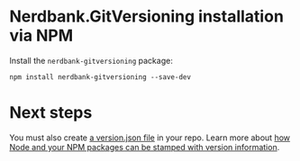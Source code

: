 # Nerdbank.GitVersioning installation via NPM

Install the `nerdbank-gitversioning` package: 

```
npm install nerdbank-gitversioning --save-dev
```

# Next steps 

You must also create [a version.json file](versionJson.md) in your repo. 
Learn more about [how Node and your NPM packages can be stamped with version information](node.md).
